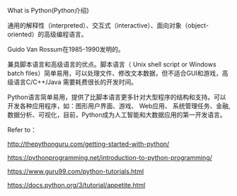 What is Python(Python介绍)

通用的解释性（interpreted）、交互式（interactive）、面向对象（object-oriented）的高级编程语言。

Guido Van Rossum在1985-1990发明的。

兼具脚本语言和高级语言的优点。脚本语言（ Unix shell script or Windows batch files）简单易用，可以处理文件、修改文本数据，但不适合GUI和游戏，高级语言C/C++/Java 需要耗费很长的开发时间。

Python语言简单易用，提供了比脚本语言更多针对大型程序的结构和支持。可以开发各种应用程序，如：图形用户界面、游戏、 Web应用、 系统管理任务、金融,数据分析、可视化，目前，Python成为人工智能和大数据应用的第一开发语言。 



Refer to：

http://thepythonguru.com/getting-started-with-python/ 

https://pythonprogramming.net/introduction-to-python-programming/ 

https://www.guru99.com/python-tutorials.html

https://docs.python.org/3/tutorial/appetite.html 
